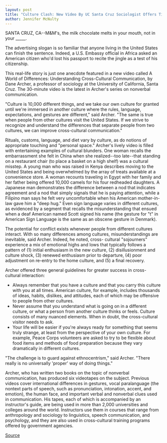 ```yaml
---
layout: post
title: "Culture Clash: New Video By UC Santa Cruz Sociologist Offers Tips For Improved Cross-Cultural Communication"
author: Jennifer McNulty
---
```


SANTA CRUZ, CA--M&M's, the milk chocolate melts in your mouth, not in  your _____.

The advertising slogan is so familiar that anyone living in the United  States can finish the sentence. Indeed, a U.S. Embassy official in Africa  asked an American citizen who'd lost his passport to recite the jingle as a  test of his citizenship.

This real-life story is just one anecdote featured in a new video called  A World of Differences: Understanding Cross-Cultural Communication, by  Dane Archer, a professor of sociology at the University of California, Santa  Cruz. The 30-minute video is the latest in Archer's series on nonverbal  communication.

"Culture is 10,000 different things, and we take our own culture for  granted until we're immersed in another culture where the rules, language,  expectations, and gestures are different," said Archer. "The same is true  when people from other cultures visit the United States. If we strive to  recognize and understand the differences that separate people from two  cultures, we can improve cross-cultural communication."

Rituals, customs, language, and diet vary by culture, as do notions of  appropriate touching and "personal space." Archer's lively video is filled  with entertaining examples of cultural blunders. One woman recalls the  embarrassment she felt in China when she realized--too late--that standing  on a restaurant chair (to place a basket on a high shelf) was a cultural  misstep. A young man who was raised in Kenya describes moving to the  United States and being overwhelmed by the array of treats available at a  convenience store. A woman recounts traveling in Egypt with her family and  her father being offered 10,000 camels for his four redheaded daughters. A  Japanese man demonstrates the difference between a nod that indicates  agreement and a nod that simply signals that he is paying attention, while a  Filipino man says he felt very uncomfortable when his American mother-in- law gave him a "deep hug." Even sign language varies in different cultures, as  evidenced by a segment that recalls the misunderstanding that ensued when  a deaf American named Scott signed his name (the gesture for "t" in  American Sign Language is the same as an obscene gesture in Denmark).

The potential for conflict exists whenever people from different  cultures interact. With so many differences among cultures,  misunderstandings are inevitable, said Archer. Indeed, he noted, cross- cultural "sojourners" experience a mix of emotional highs and lows that  typically follows a pattern of (1) initial enthusiasm in the new culture, (2)  disillusionment and culture shock, (3) renewed enthusiasm prior to  departure, (4) poor adjustment on re-entry to the home culture, and (5) a  final recovery.

Archer offered three general guidelines for greater success in cross- cultural interaction:
* Always remember that you have a culture and that you carry this  culture with you at all times. American culture, for example, includes  thousands of ideas, habits, dislikes, and attitudes, each of which may be  offensive to people from other cultures.
* Never assume that you understand what is going on in a different  culture, or what a person from another culture thinks or feels. Culture  consists of many nuanced elements. When in doubt, the cross-cultural  visitor needs to ask.
* Your life will be easier if you're always ready for something that  seems truly strange, at least from the perspective of your own culture. For  example, Peace Corps volunteers are asked to try to be flexible about food  items and methods of food preparation because they vary dramatically in  different cultures.

"The challenge is to guard against ethnocentrism," said Archer. "There  really is no universally 'proper' way of doing things."

Archer, who has written two books on the topic of nonverbal  communication, has produced six videotapes on the subject. Previous videos  cover international differences in gestures, vocal paralanguage (the nontext  parts of speech, such as pronunciation, intonation, accent, and emotion), the  human face, and important verbal and nonverbal clues used in  communication. His tapes, each of which is accompanied by an instructor's  guide, are being used in more than 2,000 universities and colleges around the  world. Instructors use them in courses that range from anthropology and  sociology to linguistics, speech communication, and psychology, and they are  also used in cross-cultural training programs offered by government  agencies.

[Source](http://www1.ucsc.edu/news_events/press_releases/archive/96-97/05-97/052897-Culture_clash-Socio.html "Permalink to 052897-Culture_clash-Socio")
